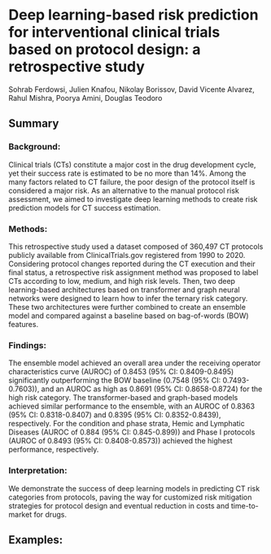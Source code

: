 # Deep learning-based risk prediction for interventional clinical trials based on protocol design: a retrospective study 
Sohrab Ferdowsi, Julien Knafou, Nikolay Borissov, David Vicente Alvarez, Rahul Mishra, Poorya Amini, Douglas Teodoro
## Summary
### Background: 
Clinical trials (CTs) constitute a major cost in the drug development cycle, yet their success rate is estimated to be no more than 14%. Among the many factors related to CT failure, the poor design of the protocol itself is considered a major risk. As an alternative to the manual protocol risk assessment, we aimed to investigate deep learning methods to create risk prediction models for CT success estimation.
### Methods: 
This retrospective study used a dataset composed of 360,497 CT protocols publicly available from ClinicalTrials.gov registered from 1990 to 2020. Considering protocol changes reported during the CT execution  and their final status, a retrospective risk assignment method was proposed to label CTs according to low, medium, and high risk levels. Then, two deep learning-based architectures based on transformer and graph neural networks were designed to learn how to infer the ternary risk category. These two architectures were further combined to create an ensemble model and compared against a baseline based on bag-of-words (BOW) features.
### Findings: 
The ensemble model achieved an overall area under the receiving operator characteristics curve (AUROC) of 0.8453 (95% CI: 0.8409-0.8495) significantly outperforming the BOW baseline (0.7548 (95% CI: 0.7493-0.7603)), and an AUROC as high as 0.8691 (95% CI: 0.8658-0.8724) for the high risk category. The transformer-based and graph-based models achieved similar performance to the ensemble, with an AUROC of 0.8363 (95% CI: 0.8318-0.8407) and 0.8395 (95% CI: 0.8352-0.8439), respectively. For the condition and phase strata, Hemic and Lymphatic Diseases (AUROC of 0.884 (95% CI: 0.845-0.899)) and Phase I protocols (AUROC of 0.8493 (95% CI: 0.8408-0.8573)) achieved the highest performance, respectively.
### Interpretation: 
We demonstrate the success of deep learning models in predicting CT risk categories from protocols, paving the way for customized risk mitigation strategies for protocol design and eventual reduction in costs and time-to-market for drugs.
## Examples:
	
